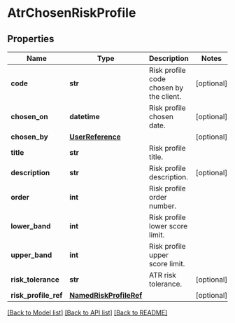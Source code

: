 # AtrChosenRiskProfile

## Properties
Name | Type | Description | Notes
------------ | ------------- | ------------- | -------------
**code** | **str** | Risk profile code chosen by the client. | [optional] 
**chosen_on** | **datetime** | Risk profile chosen date. | [optional] 
**chosen_by** | [**UserReference**](UserReference.md) |  | [optional] 
**title** | **str** | Risk profile title. | 
**description** | **str** | Risk profile description. | [optional] 
**order** | **int** | Risk profile order number. | 
**lower_band** | **int** | Risk profile lower score limit. | 
**upper_band** | **int** | Risk profile upper score limit. | 
**risk_tolerance** | **str** | ATR risk tolerance. | [optional] 
**risk_profile_ref** | [**NamedRiskProfileRef**](NamedRiskProfileRef.md) |  | [optional] 

[[Back to Model list]](../README.md#documentation-for-models) [[Back to API list]](../README.md#documentation-for-api-endpoints) [[Back to README]](../README.md)

